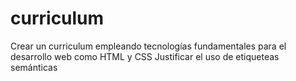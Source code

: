 # curriculum
Crear un curriculum empleando tecnologías fundamentales para el desarrollo web como HTML y CSS
Justificar el uso de etiqueteas semánticas
